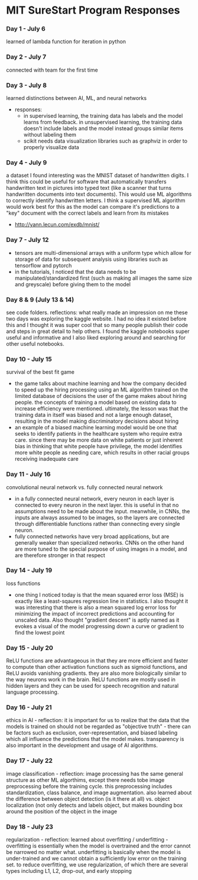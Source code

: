 # MIT SureStart Program Responses

### Day 1 - July 6
learned of lambda function for iteration in python

### Day 2 - July 7
connected with team for the first time

### Day 3 - July 8
learned distinctions between AI, ML, and neural networks
- responses:
  - in supervised learning, the training data has labels and the model learns from feedback. in unsupervised learning, the training data doesn't include labels and the model instead groups similar items without labeling them
  - scikit needs data visualization libraries such as graphviz in order to properly visualize data

### Day 4 - July 9
a dataset I found interesting was the MNIST dataset of handwritten digits. I think this could be useful for software that automatically transfers handwritten text in pictures into typed text (like a scanner that turns handwritten documents into text documents). This would use ML algorithms to correctly identify handwritten letters. I think a supervised ML algorithm would work best for this as the model can compare it's predictions to a "key" document with the correct labels and learn from its mistakes
- http://yann.lecun.com/exdb/mnist/

### Day 7 - July 12
- tensors are multi-dimensional arrays with a uniform type which allow for storage of data for subsequent analysis using libraries such as tensorflow and pytorch
- in the tutorials, I noticed that the data needs to be manipulated/standardized first (such as making all images the same size and greyscale) before giving them to the model

### Day 8 & 9 (July 13 & 14)
see code folders. reflections: what really made an impression on me these two days was exploring the kaggle website. I had no idea it existed before this and I thought it was super cool that so many people publish their code and steps in great detail to help others. I found the kaggle notebooks super useful and informative and I also liked exploring around and searching for other useful notebooks.

### Day 10 - July 15
survival of the best fit game
- the game talks about machine learning and how the company decided to speed up the hiring processing using an ML algorithm trained on the limited database of decisions the user of the game makes about hiring people. the concepts of training a model based on existing data to increase efficiency were mentioned. ultimately, the lesson was that the training data in itself was biased and not a large enough dataset, resulting in the model making discriminatory decisions about hiring
- an example of a biased machine learning model would be one that seeks to identify patients in the healthcare system who require extra care. since there may be more data on white patients or just inherent bias in thinking that white people have privilege, the model identifies more white people as needing care, which results in other racial groups receiving inadequate care

### Day 11 - July 16
convolutional neural network vs. fully connected neural network
- in a fully connected neural network, every neuron in each layer is connected to every neuron in the next layer. this is useful in that no assumptions need to be made about the input. meanwhile, in CNNs, the inputs are always assumed to be images, so the layers are connected through differentiable functions rather than connecting every single neuron. 
- fully connected networks have very broad applications, but are generally weaker than specialized networks. CNNs on the other hand are more tuned to the special purpose of using images in a model, and are therefore stronger in that respect

### Day 14 - July 19
loss functions
- one thing I noticed today is that the mean squared error loss (MSE) is exactly like a least-sqaures regression line in statistics. I also thought it was interesting that there is also a mean squared log error loss for minimizing the impact of incorrect predictions and accounting for unscaled data. Also thought "gradient descent" is aptly named as it evokes a visual of the model progressing down a curve or gradient to find the lowest point

### Day 15 - July 20
ReLU functions are advantageous in that they are more efficient and faster to compute than other activation functions such as sigmoid functions, and ReLU avoids vanishing gradients. they are also more biologically similar to the way neurons work in the brain. ReLU functions are mostly used in hidden layers and they can be used for speech recognition and natural language processing.

### Day 16 - July 21
ethics in AI - reflection: it is important for us to realize that the data that the models is trained on should not be regarded as "objective truth" - there can be factors such as exclusion, over-representation, and biased labeling which all influence the predictions that the model makes. transparency is also important in the development and usage of AI algorithms.

### Day 17 - July 22
image classification - reflection: image processing has the same general structure as other ML algorthims, except there needs tobe image preprocessing before the training cycle. this preprocessing includes standardization, class balance, and image augmentation. also learned about the difference between object detection (is it there at all) vs. object localization (not only detects and labels object, but makes bounding box around the position of the object in the image

### Day 18 - July 23
regularization - reflection: learned about overfitting / underfitting - overfitting is essentially when the model is overtrained and the error cannot be narrowed no matter what. underfitting is basically when the model is under-trained and we cannot obtain a sufficiently low error on the training set. to reduce overfitting, we use regularization, of which there are several types including L1, L2, drop-out, and early stopping
